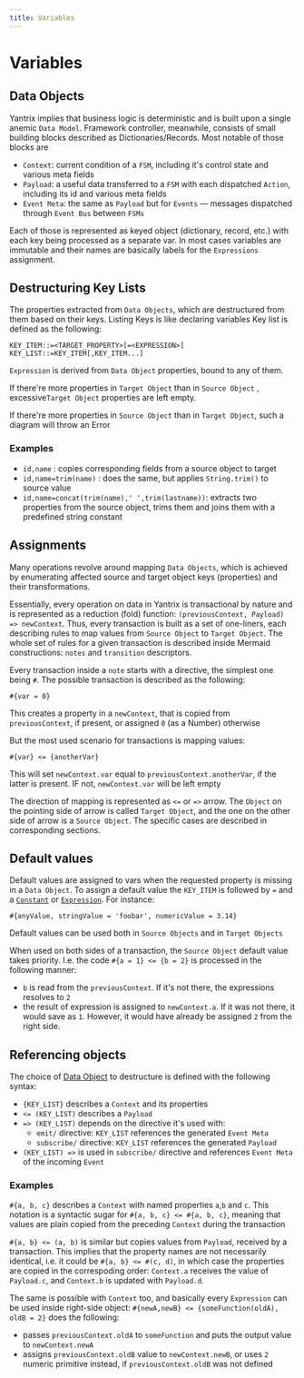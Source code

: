 ```yaml
---
title: Variables
---
```


# Variables

## Data Objects

Yantrix implies that business logic is deterministic and is built upon a single anemic `Data Model`. Framework
controller, meanwhile, consists of small building blocks described as Dictionaries/Records. Most notable of those blocks
are

- `Context`: current condition of a `FSM`, including it's control state and various meta fields
- `Payload`: a useful data transferred to a `FSM` with each dispatched `Action`, including its id and various meta
  fields
- `Event Meta`: the same as `Payload` but for `Events` &mdash; messages dispatched through `Event Bus` between `FSMs`

Each of those is represented as keyed object (dictionary, record, etc.) with each key being processed as a separate var.
In most cases variables are immutable and their names are basically labels for the `Expressions` assignment.

## Destructuring Key Lists

The properties extracted from `Data Objects`, which are destructured from them based on their keys. Listing Keys is like
declaring variables Key list is defined as the following:

```
KEY_ITEM::=<TARGET_PROPERTY>[=<EXPRESSION>]
KEY_LIST::=KEY_ITEM[,KEY_ITEM...]
```

`Expression` is derived from `Data Object` properties, bound to any of them.

If there're more properties in `Target Object` than in `Source Object` , excessive`Target Object` properties are left
empty.

If there're more properties in `Source Object` than in `Target Object`, such a diagram will throw an Error

### Examples

- `id,name` : copies corresponding fields from a source object to target
- `id,name=trim(name)` : does the same, but applies `String.trim()` to source value
- `id,name=concat(trim(name),' ',trim(lastname))`: extracts two properties from the source object, trims them and joins
  them with a predefined string constant

## Assignments

Many operations revolve around mapping `Data Objects`, which is achieved by enumerating affected source and target
object keys (properties) and their transformations.

Essentially, every operation on data in Yantrix is transactional by nature and is represented as a reduction (fold)
function: `(previousContext, Payload) => newContext`. Thus, every transaction is built as a set of one-liners, each
describing rules to map values from `Source Object` to `Target Object`. The whole set of rules for a given transaction
is described inside Mermaid constructions: `notes` and `transition` descriptors.

Every transaction inside a `note` starts with a directive, the simplest one being `#`. The possible transaction is
described as the following:

```
#{var = 0}
```

This creates a property in a `newContext`, that is copied from `previousContext`, if present, or assigned `0` (as a
Number) otherwise

But the most used scenario for transactions is mapping values:

```
#{var} <= {anotherVar}
```

This will set `newContext.var` equal to `previousContext.anotherVar`, if the latter is present. IF not, `newContext.var`
will be left empty

The direction of mapping is represented as `<=` or `=>` arrow. The `Object` on the pointing side of arrow is
called `Target Object`, and the one on the other side of arrow is a `Source Object`. The specific cases are described in
corresponding sections.

## Default values

Default values are assigned to vars when the requested property is missing in a `Data Object`. To assign a default value
the `KEY_ITEM` is followed by `=` and a [`Constant`](constants.html) or [`Expression`](expressions.html). For instance:

```
#{anyValue, stringValue = 'foobar', numericValue = 3.14}
```

Default values can be used both in `Source Objects` and in `Target Objects`

When used on both sides of a transaction, the `Source Object` default value takes priority. I.e. the
code `#{a = 1} <= {b = 2}` is processed in the following manner:

- `b` is read from the `previousContext`. If it's not there, the expressions resolves to `2`
- the result of expression is assigned to `newContext.a`. If it was not there, it would save as `1`. However, it would have already be assigned `2` from the right side.

## Referencing objects

The choice of [Data Object](#data-object) to destructure is defined with the following syntax:

- `{KEY_LIST}` describes a `Context` and its properties
- `<= (KEY_LIST)` describes a `Payload`
- `=> (KEY_LIST)`  depends on the directive it's used with:
    - `emit/` directive: `KEY_LIST` references the generated `Event Meta`
    - `subscribe/` directive: `KEY_LIST` references the generated `Payload`
- `(KEY_LIST) =>` is used in `subscribe/` directive and references `Event Meta` of the incoming `Event`

### Examples

`#{a, b, c}` describes a `Context` with named properties `a`,`b` and `c`. This notation is a syntactic sugar
for `#{a, b, c} <= #{a, b, c}`, meaning that values are plain copied from the preceding `Context` during the transaction

`#{a, b} <= (a, b)` is similar but copies values from `Payload`, received by a transaction. This implies that the
property names are not necessarily identical, i.e. it could be `#{a, b} <= #(c, d)`, in which case the properties are
copied in the correspoding order: `Context.a` receives the value of `Payload.c`, and `Context.b` is updated
with `Payload.d`.

The same is possible with `Context` too, and basically every `Expression` can be used inside right-side
object: `#{newA,newB} <= {someFunction(oldA), oldB = 2}` does the following:

- passes `previousContext.oldA` to `someFunction` and puts the output value to `newContext.newA`
- assigns `previousContext.oldB` value to `newContext.newB`, or uses `2` numeric primitive instead,
  if `previousContext.oldB` was not defined


